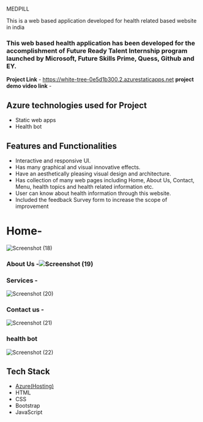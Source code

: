 MEDPILL

This is a web based application developed for health related based website in india

### This web based health application has been developed for the accomplishment of Future Ready Talent Internship program launched by Microsoft, Future Skills Prime, Quess, Github and EY.


**Project Link** - https://white-tree-0e5d1b300.2.azurestaticapps.net
**project demo video link** - 

## Azure technologies used for Project

- Static web apps
- Health bot

## Features and Functionalities 

- Interactive and responsive UI.
- Has many graphical and visual innovative effects.
- Have an aesthetically pleasing visual design and architecture.
- Has collection of many web pages including Home, About Us, Contact, Menu, health topics and health related information etc.
- User can know about health information through this website.
- Included the feedback Survey form to increase the scope of improvement
 
# Home-

![Screenshot (18)](https://user-images.githubusercontent.com/118873175/210060074-c4767f28-a8d2-4515-9c56-9988fc9018f3.png)


### About Us -![Screenshot (19)](https://user-images.githubusercontent.com/118873175/210059919-7de84758-4b4b-49f6-809b-1ff73d5f10a1.png)




### Services -

![Screenshot (20)](https://user-images.githubusercontent.com/118873175/210059948-50dd7534-7441-40ec-bfe5-2919e21c90ba.png)


### Contact us -


![Screenshot (21)](https://user-images.githubusercontent.com/118873175/210059961-174f27c5-5a32-41ef-a69c-82c97b4cbaea.png)

### health bot

![Screenshot (22)](https://user-images.githubusercontent.com/118873175/210059967-b58c17bd-c910-4ed2-9222-eb5e923c2a4e.png)



## Tech Stack 

- [Azure(Hosting)](https://azure.microsoft.com/en-in/features/azure-portal/)
- HTML
- CSS
- Bootstrap
- JavaScript

